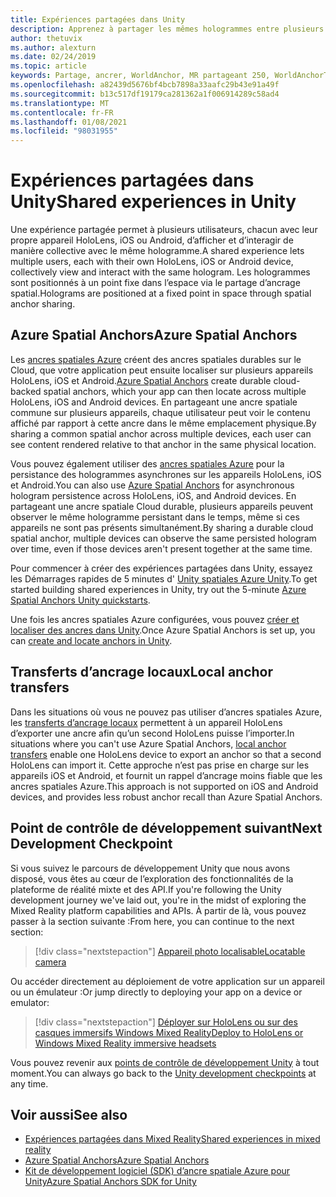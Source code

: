 ```yaml
---
title: Expériences partagées dans Unity
description: Apprenez à partager les mêmes hologrammes entre plusieurs utilisateurs dans une application Unity avec des ancres spatiales Azure.
author: thetuvix
ms.author: alexturn
ms.date: 02/24/2019
ms.topic: article
keywords: Partage, ancrer, WorldAnchor, MR partageant 250, WorldAnchorTransferBatch, SpatialPerception, Azure, ancres spatiales Azure, ASA, casque de réalité mixte, casque Windows Mixed realisation, casque de réalité virtuelle
ms.openlocfilehash: a82439d5676bf4bcb7898a33aafc29b43e91a49f
ms.sourcegitcommit: b13c517df19179ca281362a1f006914289c58ad4
ms.translationtype: MT
ms.contentlocale: fr-FR
ms.lasthandoff: 01/08/2021
ms.locfileid: "98031955"
---
```

# <a name="shared-experiences-in-unity"></a><span data-ttu-id="36e00-104">Expériences partagées dans Unity</span><span class="sxs-lookup"><span data-stu-id="36e00-104">Shared experiences in Unity</span></span>

<span data-ttu-id="36e00-105">Une expérience partagée permet à plusieurs utilisateurs, chacun avec leur propre appareil HoloLens, iOS ou Android, d’afficher et d’interagir de manière collective avec le même hologramme.</span><span class="sxs-lookup"><span data-stu-id="36e00-105">A shared experience lets multiple users, each with their own HoloLens, iOS or Android device, collectively view and interact with the same hologram.</span></span> <span data-ttu-id="36e00-106">Les hologrammes sont positionnés à un point fixe dans l’espace via le partage d’ancrage spatial.</span><span class="sxs-lookup"><span data-stu-id="36e00-106">Holograms are positioned at a fixed point in space through spatial anchor sharing.</span></span>

## <a name="azure-spatial-anchors"></a><span data-ttu-id="36e00-107">Azure Spatial Anchors</span><span class="sxs-lookup"><span data-stu-id="36e00-107">Azure Spatial Anchors</span></span>

<span data-ttu-id="36e00-108">Les <a href="https://docs.microsoft.com/azure/spatial-anchors/overview" target="_blank">ancres spatiales Azure</a> créent des ancres spatiales durables sur le Cloud, que votre application peut ensuite localiser sur plusieurs appareils HoloLens, iOS et Android.</span><span class="sxs-lookup"><span data-stu-id="36e00-108"><a href="https://docs.microsoft.com/azure/spatial-anchors/overview" target="_blank">Azure Spatial Anchors</a> create durable cloud-backed spatial anchors, which your app can then locate across multiple HoloLens, iOS and Android devices.</span></span>  <span data-ttu-id="36e00-109">En partageant une ancre spatiale commune sur plusieurs appareils, chaque utilisateur peut voir le contenu affiché par rapport à cette ancre dans le même emplacement physique.</span><span class="sxs-lookup"><span data-stu-id="36e00-109">By sharing a common spatial anchor across multiple devices, each user can see content rendered relative to that anchor in the same physical location.</span></span> 

<span data-ttu-id="36e00-110">Vous pouvez également utiliser des <a href="https://docs.microsoft.com/azure/spatial-anchors/overview" target="_blank">ancres spatiales Azure</a> pour la persistance des hologrammes asynchrones sur les appareils HoloLens, iOS et Android.</span><span class="sxs-lookup"><span data-stu-id="36e00-110">You can also use <a href="https://docs.microsoft.com/azure/spatial-anchors/overview" target="_blank">Azure Spatial Anchors</a> for asynchronous hologram persistence across HoloLens, iOS, and Android devices.</span></span>  <span data-ttu-id="36e00-111">En partageant une ancre spatiale Cloud durable, plusieurs appareils peuvent observer le même hologramme persistant dans le temps, même si ces appareils ne sont pas présents simultanément.</span><span class="sxs-lookup"><span data-stu-id="36e00-111">By sharing a durable cloud spatial anchor, multiple devices can observe the same persisted hologram over time, even if those devices aren't present together at the same time.</span></span>

<span data-ttu-id="36e00-112">Pour commencer à créer des expériences partagées dans Unity, essayez les Démarrages rapides de 5 minutes d' <a href="https://docs.microsoft.com/azure/spatial-anchors/unity-overview" target="_blank">Unity spatiales Azure Unity</a>.</span><span class="sxs-lookup"><span data-stu-id="36e00-112">To get started building shared experiences in Unity, try out the 5-minute <a href="https://docs.microsoft.com/azure/spatial-anchors/unity-overview" target="_blank">Azure Spatial Anchors Unity quickstarts</a>.</span></span>

<span data-ttu-id="36e00-113">Une fois les ancres spatiales Azure configurées, vous pouvez <a href="https://docs.microsoft.com/azure/spatial-anchors/concepts/create-locate-anchors-unity" target="_blank">créer et localiser des ancres dans Unity</a>.</span><span class="sxs-lookup"><span data-stu-id="36e00-113">Once Azure Spatial Anchors is set up, you can <a href="https://docs.microsoft.com/azure/spatial-anchors/concepts/create-locate-anchors-unity" target="_blank">create and locate anchors in Unity</a>.</span></span>

## <a name="local-anchor-transfers"></a><span data-ttu-id="36e00-114">Transferts d’ancrage locaux</span><span class="sxs-lookup"><span data-stu-id="36e00-114">Local anchor transfers</span></span>

<span data-ttu-id="36e00-115">Dans les situations où vous ne pouvez pas utiliser d’ancres spatiales Azure, les [transferts d’ancrage locaux](../../out-of-scope/local-anchor-transfers-in-unity.md) permettent à un appareil HoloLens d’exporter une ancre afin qu’un second HoloLens puisse l’importer.</span><span class="sxs-lookup"><span data-stu-id="36e00-115">In situations where you can't use Azure Spatial Anchors, [local anchor transfers](../../out-of-scope/local-anchor-transfers-in-unity.md) enable one HoloLens device to export an anchor so that a second HoloLens can import it.</span></span>  <span data-ttu-id="36e00-116">Cette approche n’est pas prise en charge sur les appareils iOS et Android, et fournit un rappel d’ancrage moins fiable que les ancres spatiales Azure.</span><span class="sxs-lookup"><span data-stu-id="36e00-116">This approach is not supported on iOS and Android devices, and provides less robust anchor recall than Azure Spatial Anchors.</span></span>

## <a name="next-development-checkpoint"></a><span data-ttu-id="36e00-117">Point de contrôle de développement suivant</span><span class="sxs-lookup"><span data-stu-id="36e00-117">Next Development Checkpoint</span></span>

<span data-ttu-id="36e00-118">Si vous suivez le parcours de développement Unity que nous avons disposé, vous êtes au cœur de l’exploration des fonctionnalités de la plateforme de réalité mixte et des API.</span><span class="sxs-lookup"><span data-stu-id="36e00-118">If you're following the Unity development journey we've laid out, you're in the midst of exploring the Mixed Reality platform capabilities and APIs.</span></span> <span data-ttu-id="36e00-119">À partir de là, vous pouvez passer à la section suivante :</span><span class="sxs-lookup"><span data-stu-id="36e00-119">From here, you can continue to the next section:</span></span>

> [!div class="nextstepaction"]
> [<span data-ttu-id="36e00-120">Appareil photo localisable</span><span class="sxs-lookup"><span data-stu-id="36e00-120">Locatable camera</span></span>](locatable-camera-in-unity.md)

<span data-ttu-id="36e00-121">Ou accéder directement au déploiement de votre application sur un appareil ou un émulateur :</span><span class="sxs-lookup"><span data-stu-id="36e00-121">Or jump directly to deploying your app on a device or emulator:</span></span>

> [!div class="nextstepaction"]
> [<span data-ttu-id="36e00-122">Déployer sur HoloLens ou sur des casques immersifs Windows Mixed Reality</span><span class="sxs-lookup"><span data-stu-id="36e00-122">Deploy to HoloLens or Windows Mixed Reality immersive headsets</span></span>](../platform-capabilities-and-apis/using-visual-studio.md)

<span data-ttu-id="36e00-123">Vous pouvez revenir aux [points de contrôle de développement Unity](unity-development-overview.md#3-platform-capabilities-and-apis) à tout moment.</span><span class="sxs-lookup"><span data-stu-id="36e00-123">You can always go back to the [Unity development checkpoints](unity-development-overview.md#3-platform-capabilities-and-apis) at any time.</span></span>

## <a name="see-also"></a><span data-ttu-id="36e00-124">Voir aussi</span><span class="sxs-lookup"><span data-stu-id="36e00-124">See also</span></span>
* [<span data-ttu-id="36e00-125">Expériences partagées dans Mixed Reality</span><span class="sxs-lookup"><span data-stu-id="36e00-125">Shared experiences in mixed reality</span></span>](../platform-capabilities-and-apis/shared-experiences-in-mixed-reality.md)
* <span data-ttu-id="36e00-126"><a href="https://docs.microsoft.com/azure/spatial-anchors" target="_blank">Azure Spatial Anchors</a></span><span class="sxs-lookup"><span data-stu-id="36e00-126"><a href="https://docs.microsoft.com/azure/spatial-anchors" target="_blank">Azure Spatial Anchors</a></span></span>
* <span data-ttu-id="36e00-127"><a href="https://docs.microsoft.com/dotnet/api/Microsoft.Azure.SpatialAnchors" target="_blank">Kit de développement logiciel (SDK) d’ancre spatiale Azure pour Unity</a></span><span class="sxs-lookup"><span data-stu-id="36e00-127"><a href="https://docs.microsoft.com/dotnet/api/Microsoft.Azure.SpatialAnchors" target="_blank">Azure Spatial Anchors SDK for Unity</a></span></span>
